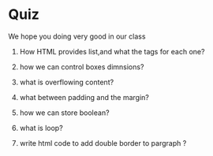# Quiz


We hope you doing very good in our class

1. How HTML provides list,and what the tags for each one?

2. how we can control boxes dimnsions?

3. what is overflowing content?

4. what between padding and the margin?

5. how we can store boolean?

6. what is loop?

7. write html code to add double border to pargraph ?
